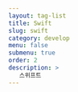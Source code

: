 ```yaml
---
layout: tag-list
title: Swift
slug: swift
category: develop
menu: false
submenu: true
order: 2
description: >
   스위프트
---
```

